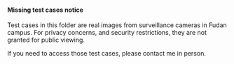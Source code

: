 #### Missing test cases notice

Test cases in this folder are real images from surveillance cameras in Fudan campus. For privacy concerns, and security restrictions, they are not granted for public viewing.

If you need to access those test cases, please contact me in person.

